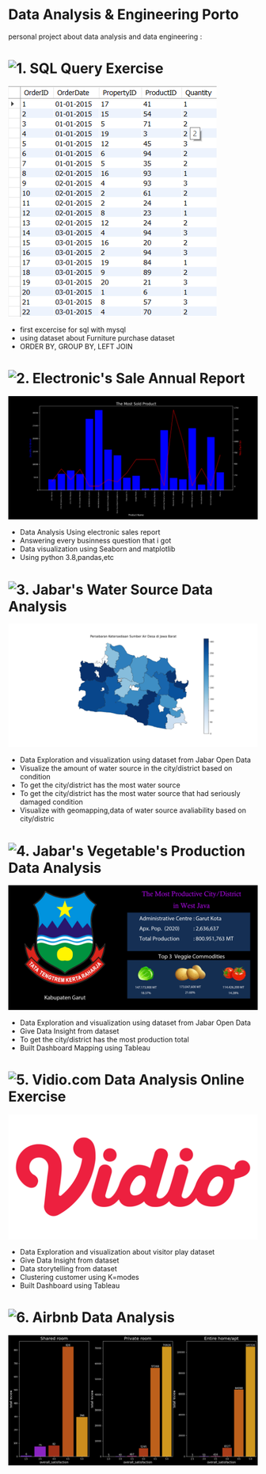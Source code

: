 # Data Analysis & Engineering Porto
personal project about data analysis and data engineering :


 # ![1. SQL Query Exercise](https://github.com/boxside/SQL-sales-exercise1)
 
 
  ![SQL](https://github.com/boxside/SQL-sales-exercise1/blob/main/figure/1.png)
 
 
  * first excercise for sql with mysql
  * using dataset about Furniture purchase dataset
  * ORDER BY, GROUP BY, LEFT JOIN


  # ![2. Electronic's Sale Annual Report](https://github.com/boxside/Electronic-s-Sale-Annual-Report)
 
 
  ![electronic](https://github.com/boxside/Electronic-s-Sale-Annual-Report/blob/main/Figure/Figure_4.png)
 
 
  * Data Analysis Using electronic sales report
  * Answering every businness question that i got
  * Data visualization using Seaborn and matplotlib
  * Using python 3.8,pandas,etc
  
  
   # ![3. Jabar's Water Source Data Analysis](https://github.com/boxside/Jabar-s_Water_Source)
 
 
  ![water](https://github.com/boxside/Jabar-s_Water_Source/blob/main/figure/Figure_3.png)
 
 
  * Data Exploration and visualization using dataset from Jabar Open Data
  * Visualize the amount of water source in the city/district based on condition
  * To get the city/district has the most water source
  * To get the city/district has the most water source that had seriously damaged condition
  * Visualize with geomapping,data of water source avaliability based on city/distric


  
   # ![4. Jabar's Vegetable's Production Data Analysis](https://github.com/boxside/Jabar-Veggie)
 
 
  ![veggie](https://github.com/boxside/Jabar-Veggie/blob/main/figure/Untitled-3.jpg)
 
 
  * Data Exploration and visualization using dataset from Jabar Open Data
  * Give Data Insight from dataset
  * To get the city/district has the most production total
  * Built Dashboard Mapping using Tableau


   # ![5. Vidio.com Data Analysis Online Exercise](https://github.com/boxside/Vidio_Play_Data_Analysis)
 
 
  ![vidio](https://github.com/boxside/Vidio_Play_Data_Analysis/blob/main/figure/1200px-Logo_Vidio.png)
 
 
  * Data Exploration and visualization about visitor play dataset
  * Give Data Insight from dataset
  * Data storytelling from dataset
  * Clustering customer using K=modes
  * Built Dashboard using Tableau


   # ![6. Airbnb Data Analysis](https://github.com/boxside/Airbnb_Data_Analysis)
 
 
  ![Airbnb](https://github.com/boxside/Airbnb_Data_Analysis/blob/main/output_15_0.png)
 
  
